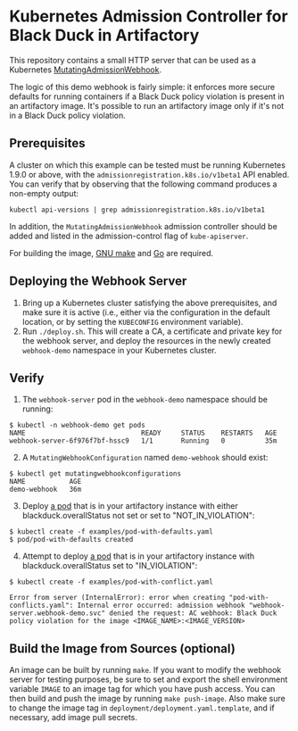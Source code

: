 # Kubernetes Admission Controller for Black Duck in Artifactory

This repository contains a small HTTP server that can be used as a Kubernetes
[MutatingAdmissionWebhook](https://kubernetes.io/docs/admin/admission-controllers/#mutatingadmissionwebhook-beta-in-19).

The logic of this demo webhook is fairly simple: it enforces more secure defaults for running
containers if a Black Duck policy violation is present in an artifactory image. It's possible to run an artifactory image
only if it's not in a Black Duck policy violation.

## Prerequisites

A cluster on which this example can be tested must be running Kubernetes 1.9.0 or above,
with the `admissionregistration.k8s.io/v1beta1` API enabled. You can verify that by observing that the
following command produces a non-empty output:

```
kubectl api-versions | grep admissionregistration.k8s.io/v1beta1
```

In addition, the `MutatingAdmissionWebhook` admission controller should be added and listed in the admission-control
flag of `kube-apiserver`.

For building the image, [GNU make](https://www.gnu.org/software/make/) and [Go](https://golang.org) are required.

## Deploying the Webhook Server

1. Bring up a Kubernetes cluster satisfying the above prerequisites, and make
sure it is active (i.e., either via the configuration in the default location, or by setting
the `KUBECONFIG` environment variable).
2. Run `./deploy.sh`. This will create a CA, a certificate and private key for the webhook server,
and deploy the resources in the newly created `webhook-demo` namespace in your Kubernetes cluster.


## Verify

1. The `webhook-server` pod in the `webhook-demo` namespace should be running:

```
$ kubectl -n webhook-demo get pods
NAME                             READY     STATUS    RESTARTS   AGE
webhook-server-6f976f7bf-hssc9   1/1       Running   0          35m
```

2. A `MutatingWebhookConfiguration` named `demo-webhook` should exist:

```
$ kubectl get mutatingwebhookconfigurations
NAME           AGE
demo-webhook   36m
```

3. Deploy [a pod](examples/pod-with-defaults.yaml) that is in your artifactory instance with either blackduck.overallStatus not set or set to "NOT_IN_VIOLATION":

```
$ kubectl create -f examples/pod-with-defaults.yaml
$ pod/pod-with-defaults created
```

4. Attempt to deploy [a pod](examples/pod-with-conflict.yaml) that is in your artifactory instance with blackduck.overallStatus set to "IN_VIOLATION":

```
$ kubectl create -f examples/pod-with-conflict.yaml

Error from server (InternalError): error when creating "pod-with-conflicts.yaml": Internal error occurred: admission webhook "webhook-server.webhook-demo.svc" denied the request: AC webhook: Black Duck policy violation for the image <IMAGE_NAME>:<IMAGE_VERSION>

```

## Build the Image from Sources (optional)

An image can be built by running `make`.
If you want to modify the webhook server for testing purposes, be sure to set and export
the shell environment variable `IMAGE` to an image tag for which you have push access. You can then
build and push the image by running `make push-image`. Also make sure to change the image tag
in `deployment/deployment.yaml.template`, and if necessary, add image pull secrets.

